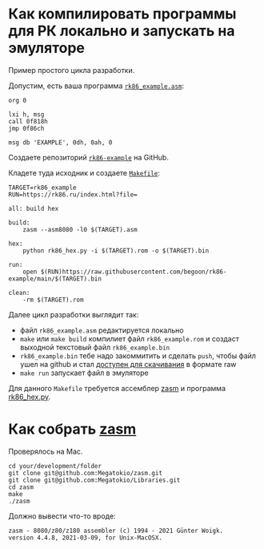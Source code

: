 # Как компилировать программы для РК локально и запускать на эмуляторе

Пример простого цикла разработки.

Допустим, есть ваша программа [`rk86_example.asm`](https://github.com/begoon/rk86-example/blob/main/rk86_example.asm):

    org 0
    
    lxi h, msg
    call 0f818h
    jmp 0f86ch
    
    msg db 'EXAMPLE', 0dh, 0ah, 0

Создаете репозиторий [`rk86-example`](https://github.com/begoon/rk86-example) на GitHub.

Кладете туда исходник и создаете [`Makefile`](https://github.com/begoon/rk86-example/blob/main/Makefile):

    TARGET=rk86_example
    RUN=https://rk86.ru/index.html?file=

    all: build hex

    build:
        zasm --asm8080 -l0 $(TARGET).asm

    hex:
        python rk86_hex.py -i $(TARGET).rom -o $(TARGET).bin

    run:
        open $(RUN)https://raw.githubusercontent.com/begoon/rk86-example/main/$(TARGET).bin

    clean:
        -rm $(TARGET).rom

Далее цикл разработки выглядит так:

  - файл `rk86_example.asm` редактируется локально
  - `make` или `make build` компилиет файл `rk86_example.rom` и создаст 
    выходной текстовый файл `rk86_example.bin`
  - `rk86_example.bin` тебе надо закоммитить и сделать `push`, чтобы файл
    ушел на github и стал [доступен для скачивания](https://raw.githubusercontent.com/begoon/rk86-example/main/rk86_example.bin) в формате raw
  - `make run` запускает файл в эмуляторе

Для данного `Makefile` требуется ассемблер [zasm](https://k1.spdns.de/Develop/Projects/zasm/Documentation/) и программа [rk86_hex.py](https://github.com/begoon/rk86-example/blob/main/rk86_hex.py).

# Как собрать [zasm](https://k1.spdns.de/Develop/Projects/zasm/Documentation/)

Проверялось на Mac.

    cd your/development/folder
    git clone git@github.com:Megatokio/zasm.git
    git clone git@github.com:Megatokio/Libraries.git
    cd zasm
    make
    ./zasm

Должно вывести что-то вроде:

    zasm - 8080/z80/z180 assembler (c) 1994 - 2021 Günter Woigk.
    version 4.4.8, 2021-03-09, for Unix-MacOSX.

